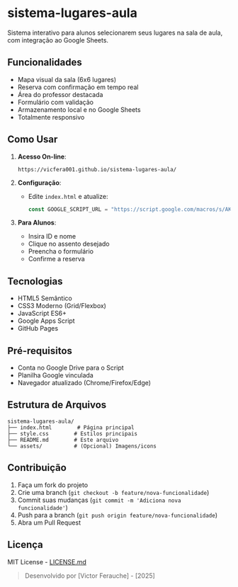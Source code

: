 # sistema-lugares-aula

Sistema interativo para alunos selecionarem seus lugares na sala de aula, com integração ao Google Sheets.

## Funcionalidades

- Mapa visual da sala (6x6 lugares)
- Reserva com confirmação em tempo real
- Área do professor destacada
- Formulário com validação
- Armazenamento local e no Google Sheets
- Totalmente responsivo

## Como Usar

1. **Acesso On-line**:
   ```
   https://vicfera001.github.io/sistema-lugares-aula/
   ```

2. **Configuração**:
   - Edite `index.html` e atualize:
     ```javascript
     const GOOGLE_SCRIPT_URL = "https://script.google.com/macros/s/AKfycbydKKGUvwP1-81e_Mv8dn_qpgXnlmgTR0QBoRqLhGRQn-rcGJ-8Q5YWIb509mrWGEhdVw/exec";
     ```

3. **Para Alunos**:
   - Insira ID e nome
   - Clique no assento desejado
   - Preencha o formulário
   - Confirme a reserva

## Tecnologias

- HTML5 Semântico
- CSS3 Moderno (Grid/Flexbox)
- JavaScript ES6+
- Google Apps Script
- GitHub Pages

## Pré-requisitos

- Conta no Google Drive para o Script
- Planilha Google vinculada
- Navegador atualizado (Chrome/Firefox/Edge)

## Estrutura de Arquivos

```
sistema-lugares-aula/
├── index.html        # Página principal
├── style.css        # Estilos principais
├── README.md        # Este arquivo
└── assets/          # (Opcional) Imagens/icons
```

## Contribuição

1. Faça um fork do projeto
2. Crie uma branch (`git checkout -b feature/nova-funcionalidade`)
3. Commit suas mudanças (`git commit -m 'Adiciona nova funcionalidade'`)
4. Push para a branch (`git push origin feature/nova-funcionalidade`)
5. Abra um Pull Request

## Licença

MIT License - [LICENSE.md](LICENSE.md)

> Desenvolvido por [Victor Ferauche] - [2025]
